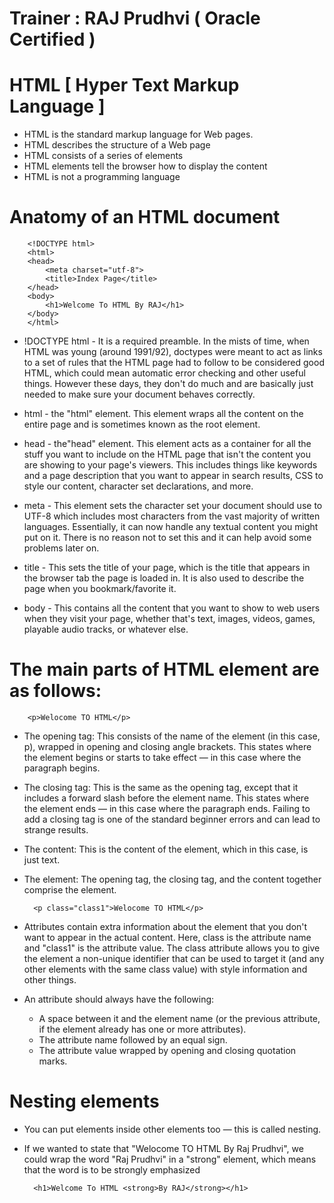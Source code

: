 # Trainer : RAJ Prudhvi ( Oracle Certified )
# HTML [ Hyper Text Markup Language ]
* HTML is the standard markup language for Web pages.
* HTML describes the structure of a Web page
* HTML consists of a series of elements
* HTML elements tell the browser how to display the content
* HTML is not a programming language

# Anatomy of an HTML document

        <!DOCTYPE html>
        <html>
        <head>
            <meta charset="utf-8">
            <title>Index Page</title>
        </head>
        <body>
            <h1>Welcome To HTML By RAJ</h1>
        </body>
        </html>

* !DOCTYPE html - It is a required preamble. In the mists of time, when HTML was young (around 1991/92), doctypes were meant to act as links to a set of rules that the HTML page had to follow to be considered good HTML, which could mean automatic error checking and other useful things. However these days, they don't do much and are basically just needed to make sure your document behaves correctly.

* html - the "html" element. This element wraps all the content on the entire page and is sometimes known as the root element.

* head - the"head" element. This element acts as a container for all the stuff you want to include on the HTML page that isn't the content you are showing to your page's viewers. This includes things like keywords and a page description that you want to appear in search results, CSS to style our content, character set declarations, and more.

* meta - This element sets the character set your document should use to UTF-8 which includes most characters from the vast majority of written languages. Essentially, it can now handle any textual content you might put on it. There is no reason not to set this and it can help avoid some problems later on.

* title - This sets the title of your page, which is the title that appears in the browser tab the page is loaded in. It is also used to describe the page when you bookmark/favorite it.

* body - This contains all the content that you want to show to web users when they visit your page, whether that's text, images, videos, games, playable audio tracks, or whatever else.

# The main parts of HTML element are as follows:

        <p>Welocome TO HTML</p>

* The opening tag: This consists of the name of the element (in this case, p), wrapped in opening and closing angle brackets. This states where the element begins or starts to take effect — in this case where the paragraph begins.
* The closing tag: This is the same as the opening tag, except that it includes a forward slash before the element name. This states where the element ends — in this case where the paragraph ends. Failing to add a closing tag is one of the standard beginner errors and can lead to strange results.
* The content: This is the content of the element, which in this case, is just text.
* The element: The opening tag, the closing tag, and the content together comprise the element.

        <p class="class1">Welocome TO HTML</p>

* Attributes contain extra information about the element that you don't want to appear in the actual content. Here, class is the attribute name and "class1" is the attribute value. The class attribute allows you to give the element a non-unique identifier that can be used to target it (and any other elements with the same class value) with style information and other things.

* An attribute should always have the following:

    * A space between it and the element name (or the previous attribute, if the element already has one or more attributes).
    * The attribute name followed by an equal sign.
    * The attribute value wrapped by opening and closing quotation marks.

# Nesting elements
* You can put elements inside other elements too — this is called nesting. 
* If we wanted to state that  "Welocome TO HTML By Raj Prudhvi", we could wrap the word "Raj Prudhvi" in a "strong" element, which means that the word is to be strongly emphasized

        <h1>Welcome To HTML <strong>By RAJ</strong></h1>




